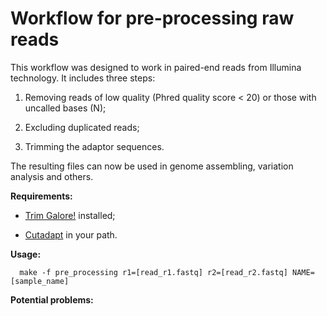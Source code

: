 # Workflow for pre-processing raw reads

This workflow was designed to work in paired-end reads from Illumina technology. It includes three steps:

1) Removing reads of low quality (Phred quality score < 20) or those with uncalled bases (N);

2) Excluding duplicated reads;

3) Trimming the adaptor sequences.

The resulting files can now be used in genome assembling, variation analysis and others.

**Requirements:**

- [Trim Galore!](http://www.bioinformatics.babraham.ac.uk/projects/trim_galore/) installed;

- [Cutadapt](http://cutadapt.readthedocs.io/en/stable/index.html) in your path.

**Usage:**
```
  make -f pre_processing r1=[read_r1.fastq] r2=[read_r2.fastq] NAME=[sample_name]
```
**Potential problems:**


